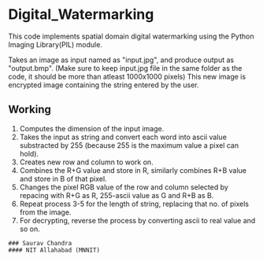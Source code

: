 # Digital_Watermarking

This code implements spatial domain digital watermarking using the Python Imaging Library(PIL) module.

Takes an image as input named as "input.jpg", and produce output as "output.bmp".
(Make sure to keep input.jpg file in the same folder as the code, it should be more than atleast 1000x1000 pixels)
This new image is encrypted image containing the string entered by the user.

## Working

1. Computes the dimension of the input image.
2. Takes the input as string and convert each word into ascii value substracted by 255 (because 255 is the maximum value a pixel can hold).
3. Creates new row and column to work on.
4. Combines the R+G value and store in R, similarly combines R+B value and store in B of that pixel.
5. Changes the pixel RGB value of the row and column selected by repacing with R+G as R, 255-ascii value as G and R+B as B.
6. Repeat process 3-5 for the length of string, replacing that no. of pixels from the image.
7. For decrypting, reverse the process by converting ascii to real value and so on.

~~~~~~~~~~~~~~~~~~~~~~~~~~
### Saurav Chandra
#### NIT Allahabad (MNNIT)
